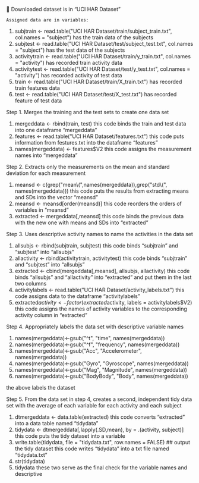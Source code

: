	Downloaded dataset is in “UCI HAR Dataset”

	Assigned data are in variables:
1.	subjtrain <- read.table("UCI HAR Dataset/train/subject_train.txt", col.names = "subject")
has the train data of the subjects
2.	subjtest <- read.table("UCI HAR Dataset/test/subject_test.txt", col.names = "subject")
has the test data of the subjects
3.	activitytrain <- read.table("UCI HAR Dataset/train/y_train.txt", col.names = "activity")
has recorded train activity data 
4.	activitytest <- read.table("UCI HAR Dataset/test/y_test.txt", col.names = "activity")
has recorded activity of test data
5.	train <- read.table("UCI HAR Dataset/train/X_train.txt")
has recorded train features data
6.	test <- read.table("UCI HAR Dataset/test/X_test.txt")
has recorded feature of test data 

Step 1. Merges the training and the test sets to create one data set
1.	mergeddata <- rbind(train, test)
this code binds the train and test data into one dataframe “mergeddata”
2.	features <- read.table("UCI HAR Dataset/features.txt")
this code puts information from festures.txt into the dataframe “features”
3.	names(mergeddata) <- features$V2
this code assigns the measurement names into “mergeddata”

Step 2. Extracts only the measurements on the mean and standard deviation for each measurement
1.	meansd <- c(grep("mean\\(",names(mergeddata)),grep("std\\(", names(mergeddata)))
this code puts the results from extracting means and SDs into the vector “meansd”
2.	meansd <- meansd[order(meansd)]
this code reorders the orders of variables in “meansd”
3.	extracted <- mergeddata[,meansd]
this code binds the previous data with the new one with means and SDs into “extracted”

Step 3. Uses descriptive activity names to name the activities in the data set
1.	allsubjs <- rbind(subjtrain, subjtest)
this code binds “subjtrain” and “subjtest” into “allsubjs”
2.	allactivity <- rbind(activitytrain, activitytest)
this code binds “subjtrain” and “subjtest” into “allsubjs”
3.	extracted <- cbind(mergeddata[,meansd], allsubjs, allactivity)
this code binds “allsubjs” and “allactivity” into “extracted” and put them in the last two columns
4.	activitylabels <- read.table("UCI HAR Dataset/activity_labels.txt")
this code assigns data to the dataframe “activitylabels” 
5.	extracted$activity <- factor(extracted$activity, labels = activitylabels$V2)
this code assigns the names of activity variables to the corresponding activity column in “extracted”

Step 4. Appropriately labels the data set with descriptive variable names
1.	names(mergeddata)<-gsub("^t", "time", names(mergeddata))
2. names(mergeddata)<-gsub("^f", "frequency", names(mergeddata))
3. names(mergeddata)<-gsub("Acc", "Accelerometer", names(mergeddata))
4. names(mergeddata)<-gsub("Gyro", "Gyroscope", names(mergeddata))
5. names(mergeddata)<-gsub("Mag", "Magnitude", names(mergeddata))
6. names(mergeddata)<-gsub("BodyBody", "Body", names(mergeddata)) 

the above labels the dataset

Step 5. From the data set in step 4, creates a second, independent tidy data set with the average of each variable for each activity and each subject 
1.	dtmergeddata <- data.table(extracted)
this code converts “extracted” into a data table named “tidydata”
2.	tidydata <- dtmergeddata[,lapply(.SD,mean), by = .(activity, subject)]
this code puts the tidy dataset into a variable
3.	write.table(tidydata, file = "tidydata.txt", row.names = FALSE) ## output the tidy dataset
this code writes “tidydata” into a txt file named “tidydata.txt”
4.	str(tidydata)
5.	tidydata
these two serve as the final check for the variable names and descriptive
